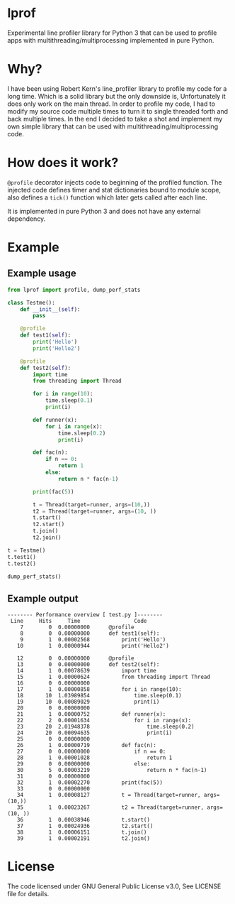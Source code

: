 # lprof
Experimental line profiler library for Python 3 that can be used to profile apps with multithreading/multiprocessing implemented in pure Python.

# Why?
I have been using Robert Kern's line_profiler library to profile my code for a long time. Which is a solid library but the only downside is, Unfortunately it does only work on the main thread. In order to profile my code, I had to modify my source code multiple times to turn it to single threaded forth and back multiple times. In the end I decided to take a shot and implement my own simple library that can be used with multithreading/multiprocessing code.

# How does it work?
`@profile` decorator injects code to beginning of the profiled function. The injected code defines timer and stat dictionaries bound to module scope, also defines a `tick()` function which later gets called after each line.

It is implemented in pure Python 3 and does not have any external dependency.

# Example
## Example usage
```python
from lprof import profile, dump_perf_stats

class Testme():
    def __init__(self):
        pass

    @profile
    def test1(self):
        print('Hello')
        print('Hello2')

    @profile
    def test2(self):
        import time
        from threading import Thread

        for i in range(10):
            time.sleep(0.1)
            print(i)

        def runner(x):
            for i in range(x):
                time.sleep(0.2)
                print(i)

        def fac(n):
            if n == 0:
                return 1
            else:
                return n * fac(n-1)

        print(fac(5))

        t = Thread(target=runner, args=(10,))
        t2 = Thread(target=runner, args=(10, ))
        t.start()
        t2.start()
        t.join()
        t2.join()

t = Testme()
t.test1()
t.test2()

dump_perf_stats()
```

## Example output
```
-------- Performance overview [ test.py ]--------
 Line     Hits     Time                 Code
    7 	     0	0.00000000	    @profile
    8 	     0	0.00000000	    def test1(self):
    9 	     1 	0.00002568 	        print('Hello')
   10 	     1 	0.00000944 	        print('Hello2')

   12 	     0	0.00000000	    @profile
   13 	     0	0.00000000	    def test2(self):
   14 	     1 	0.00078639 	        import time
   15 	     1 	0.00000624 	        from threading import Thread
   16 	     0	0.00000000
   17 	     1 	0.00000858 	        for i in range(10):
   18 	    10 	1.03989854 	            time.sleep(0.1)
   19 	    10 	0.00089029 	            print(i)
   20 	     0	0.00000000
   21 	     1 	0.00000752 	        def runner(x):
   22 	     2 	0.00001634 	            for i in range(x):
   23 	    20 	2.01948378 	                time.sleep(0.2)
   24 	    20 	0.00094635 	                print(i)
   25 	     0	0.00000000
   26 	     1 	0.00000719 	        def fac(n):
   27 	     0	0.00000000	            if n == 0:
   28 	     1 	0.00001028 	                return 1
   29 	     0	0.00000000	            else:
   30 	     5 	0.00003219 	                return n * fac(n-1)
   31 	     0	0.00000000
   32 	     1 	0.00002270 	        print(fac(5))
   33 	     0	0.00000000
   34 	     1 	0.00008127 	        t = Thread(target=runner, args=(10,))
   35 	     1 	0.00023267 	        t2 = Thread(target=runner, args=(10, ))
   36 	     1 	0.00038946 	        t.start()
   37 	     1 	0.00024936 	        t2.start()
   38 	     1 	0.00006151 	        t.join()
   39 	     1 	0.00002191 	        t2.join()
```

# License
The code licensed under GNU General Public License v3.0, See LICENSE file for details.
